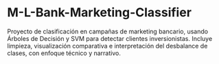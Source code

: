 # M-L-Bank-Marketing-Classifier
Proyecto de clasificación en campañas de marketing bancario, usando Árboles de Decisión y SVM para detectar clientes inversionistas. Incluye limpieza, visualización comparativa e interpretación del desbalance de clases, con enfoque técnico y narrativo.
